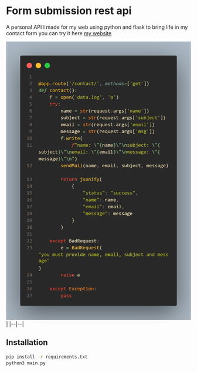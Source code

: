 # Form submission rest api

A personal API I made for my web using python and flask to bring life in my contact form
you can try it here [my website](https://ogranny.github.io)

![screenshot](screenshots/code.png) |
|--|--|

## Installation

```bash
pip install -r requirements.txt
python3 main.py
```
